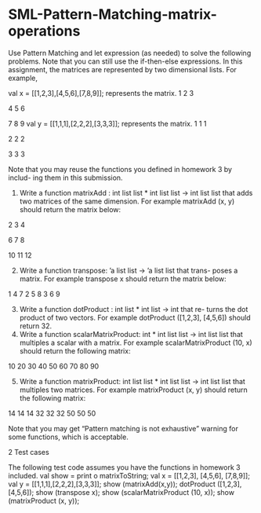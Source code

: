 # SML-Pattern-Matching-matrix-operations

Use Pattern Matching and let expression (as needed) to solve the following
problems. Note that you can still use the if-then-else expressions.
In this assignment, the matrices are represented by two dimensional lists.
For example,

val x = [[1,2,3],[4,5,6],[7,8,9]];
represents the matrix.
1 2 3

4 5 6

7 8 9
val y = [[1,1,1],[2,2,2],[3,3,3]];
represents the matrix.
1 1 1

2 2 2

3 3 3

Note that you may reuse the functions you defined in homework 3 by includ-
ing them in this submission.
1. Write a function matrixAdd : int list list * int list list -> int list list
that adds two matrices of the same dimension. For example matrixAdd (x, y)
should return the matrix below:

2 3 4

6 7 8

10 11 12

2. Write a function transpose: ’a list list -> ’a list list that trans-
poses a matrix. For example transpose x should return the matrix below:

1 4 7
2 5 8
3 6 9

3. Write a function dotProduct : int list * int list -> int that re-
turns the dot product of two vectors. For example dotProduct ([1,2,3], [4,5,6])
should return 32.
4. Write a function scalarMatrixProduct: int * int list list -> int list list
that multiples a scalar with a matrix. For example scalarMatrixProduct (10, x)
should return the following matrix:

10 20 30
40 50 60
70 80 90

5. Write a function matrixProduct: int list list * int list list -> int list list
that multiples two matrices. For example matrixProduct (x, y) should
return the following matrix:

14 14 14
32 32 32
50 50 50

Note that you may get “Pattern matching is not exhaustive” warning for
some functions, which is acceptable.

2 Test cases

The following test code assumes you have the functions in homework 3 included.
val show = print o matrixToString;
val x = [[1,2,3], [4,5,6], [7,8,9]];
val y = [[1,1,1],[2,2,2],[3,3,3]];
show (matrixAdd(x,y));
dotProduct ([1,2,3],[4,5,6]);
show (transpose x);
show (scalarMatrixProduct (10, x));
show (matrixProduct (x, y));
